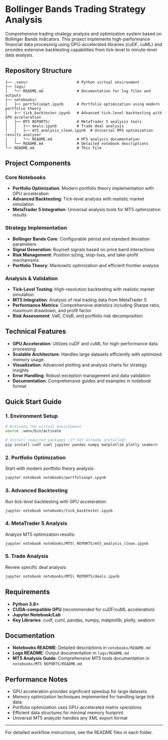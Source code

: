 
# Bollinger Bands Trading Strategy Analysis

Comprehensive trading strategy analysis and optimization system based on Bollinger Bands indicators. This project implements high-performance financial data processing using GPU-accelerated libraries (cuDF, cuML) and provides extensive backtesting capabilities from tick-level to minute-level data analysis.

## Repository Structure

```
├── .venv/                      # Python virtual environment
├── logs/
│   └── README.md               # Documentation for log files and outputs
├── notebooks/
│   ├── portfolioopt.ipynb      # Portfolio optimization using modern portfolio theory
│   ├── tick_backtester.ipynb   # Advanced tick-level backtesting with GPU acceleration
│   ├── MT5 REPORTS/            # MetaTrader 5 analysis tools
│   │   ├── deals.ipynb         # Trade deal analysis
│   │   ├── mt5_analysis_clean.ipynb  # Universal MT5 optimization results analyzer
│   │   └── README.md           # MT5 analysis documentation
│   └── README.md               # Detailed notebook descriptions
└── README.md                   # This file
```

## Project Components

### Core Notebooks
- **Portfolio Optimization**: Modern portfolio theory implementation with GPU acceleration
- **Advanced Backtesting**: Tick-level analysis with realistic market simulation
- **MetaTrader 5 Integration**: Universal analysis tools for MT5 optimization results

### Strategy Implementation
- **Bollinger Bands Core**: Configurable period and standard deviation parameters
- **Signal Generation**: Buy/sell signals based on price band interactions
- **Risk Management**: Position sizing, stop-loss, and take-profit mechanisms
- **Portfolio Theory**: Markowitz optimization and efficient frontier analysis

### Analysis & Validation
- **Tick-Level Testing**: High-resolution backtesting with realistic market simulation
- **MT5 Integration**: Analysis of real trading data from MetaTrader 5
- **Performance Metrics**: Comprehensive statistics including Sharpe ratio, maximum drawdown, and profit factor
- **Risk Assessment**: VaR, CVaR, and portfolio risk decomposition

## Technical Features

- **GPU Acceleration**: Utilizes cuDF and cuML for high-performance data processing
- **Scalable Architecture**: Handles large datasets efficiently with optimized memory usage
- **Visualization**: Advanced plotting and analysis charts for strategy insights
- **Error Handling**: Robust exception management and data validation
- **Documentation**: Comprehensive guides and examples in notebook format

## Quick Start Guide

### 1. Environment Setup
```bash
# Activate the virtual environment
source .venv/bin/activate

# Install required packages (if not already installed)
pip install cudf cuml jupyter pandas numpy matplotlib plotly seaborn
```

### 2. Portfolio Optimization
Start with modern portfolio theory analysis:
```bash
jupyter notebook notebooks/portfolioopt.ipynb
```

### 3. Advanced Backtesting
Run tick-level backtesting with GPU acceleration:
```bash
jupyter notebook notebooks/tick_backtester.ipynb
```

### 4. MetaTrader 5 Analysis
Analyze MT5 optimization results:
```bash
jupyter notebook notebooks/MT5\ REPORTS/mt5_analysis_clean.ipynb
```

### 5. Trade Analysis
Review specific deal analysis:
```bash
jupyter notebook notebooks/MT5\ REPORTS/deals.ipynb
```

## Requirements

- **Python 3.8+**
- **CUDA-compatible GPU** (recommended for cuDF/cuML acceleration)
- **Jupyter Notebook/Lab**
- **Key Libraries**: cudf, cuml, pandas, numpy, matplotlib, plotly, seaborn

## Documentation

- **Notebooks README**: Detailed descriptions in `notebooks/README.md`
- **Logs README**: Output documentation in `logs/README.md`
- **MT5 Analysis Guide**: Comprehensive MT5 tools documentation in `notebooks/MT5 REPORTS/README.md`

## Performance Notes

- GPU acceleration provides significant speedup for large datasets
- Memory optimization techniques implemented for handling large tick data
- Portfolio optimization uses GPU-accelerated matrix operations
- Efficient data structures for minimal memory footprint
- Universal MT5 analyzer handles any XML export format

---

For detailed workflow instructions, see the README files in each folder.
